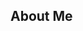 ##	About Me

<blockquote id="regular" style="display: none">
	**平淡无奇的前端攻城狮。**
	偏爱美好的设计，注重用户体验。
	遵循简洁的代码规范，拥有良好的代码习惯。

	#Mac 重度用户
	#ES6 && Typescript && Coffeescript
	#React && Redux
	#Git && Github
	#Nodejs 入坑中
	#Webpack #Gulp #Parcel
	#WebGL 会一点点点
	#Scss #Less
	#Jade
	[更多的在这里](https://github.com/kyriejoshua/my-frontend-stack)

	**0. 对一切事物充满好奇心。**
	**1. 凡事怎么能不折腾。 **
	**2. Geeeeek 一点，再 Geeeeek 一点。**
	**3. 能用键盘搞定的事，绝不动鼠标。**

	欢迎交流 -- kj2046@outlook.com
	github: https://github.com/kyriejoshua

</blockquote>

<div id="starwar" style="width: 100%;height: 520px;cursor: pointer" title="starwar" alt="This is for a lovely girl"></div>
<script src="https://cdn.bootcss.com/three.js/87/three.min.js"></script>
<script src="https://cdn.bootcss.com/jquery/2.2.0/jquery.min.js"></script>
<script src="./index.js">
</script>

